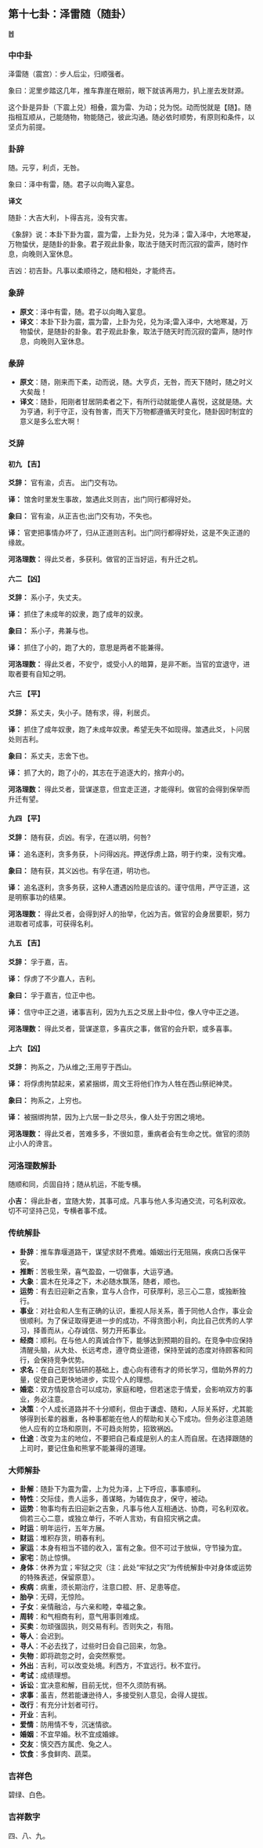 ## 第十七卦：泽雷随（随卦）

<div class="hexagrams">䷐</div>

### 中中卦

泽雷随（震宫）：步人后尘，归顺强者。

象曰：泥里步踏这几年，推车靠崖在眼前，眼下就该再用力，扒上崖去发财源。

这个卦是异卦（下震上兑）相叠，震为雷、为动；兑为悦。动而悦就是【随】。随指相互顺从，己能随物，物能随己，彼此沟通。随必依时顺势，有原则和条件，以坚贞为前提。

### 卦辞

随。元亨，利贞，无咎。

象曰：泽中有雷，随。君子以向晦入宴息。

**译文**

随卦：大吉大利，卜得吉兆，没有灾害。

《象辞》说：本卦下卦为震，震为雷，上卦为兑，兑为泽；雷入泽中，大地寒凝，万物蛰伏，是随卦的卦象。君子观此卦象，取法于随天时而沉寂的雷声，随时作息，向晚则入室休息。

吉凶：初吉卦。凡事以柔顺待之，随和相处，才能终吉。

### 象辞

- **原文**：泽中有雷，随。君子以向晦入宴息。
- **译文**：本卦下卦为震，震为雷，上卦为兑，兑为泽;雷入泽中，大地寒凝，万物蛰伏，是随卦的卦象。君子观此卦象，取法于随天时而沉寂的雷声，随时作息，向晚则入室休息。

### 彖辞

- **原文**：随，刚来而下柔，动而说，随。大亨贞，无咎，而天下随时，随之时义大矣哉！
- **译文**：随卦，阳刚者甘居阴柔者之下，有所行动就能使人喜悦，这就是随。大为亨通，利于守正，没有咎害，而天下万物都遵循天时变化，随卦因时制宜的意义是多么宏大啊！

### 爻辞

#### 初九 【吉】

**爻辞：** 官有渝，贞吉。 出门交有功。

**译：** 馆舍时里发生事故，筮遇此爻则吉，出门同行都得好处。

**象曰：** 官有渝，从正吉也;出门交有功，不失也。

**译：** 官吏把事情办坏了，归从正道则吉利。出门同行都得好处，这是不失正道的缘故。

**河洛理数：** 得此爻者，多获利。做官的正当好运，有升迁之机。

#### 六二 【凶】

**爻辞：** 系小子，失丈夫。

**译：** 抓住了未成年的奴隶，跑了成年的奴隶。

**象曰：** 系小子，弗兼与也。

**译：** 抓住了小的，跑了大的，意思是两者不能兼得。

**河洛理数：** 得此爻者，不安宁，或受小人的暗算，是非不断。当官的宜退守，进取者要有自知之明。

#### 六三 【平】

**爻辞：** 系丈夫，失小子。随有求，得，利居贞。

**译：** 抓住了成年奴隶，跑了未成年奴隶。希望无失不如现得。筮遇此爻，卜问居处则吉利。

**象曰：** 系丈夫，志舍下也。

**译：** 抓了大的，跑了小的，其志在于追逐大的，捨弃小的。

**河洛理数：** 得此爻者，营谋遂意，但宜走正道，才能得利。做官的会得到保举而升迁有望。

#### 九四 【平】

**爻辞：** 随有获，贞凶。有孚，在道以明，何咎?

**译：** 追名逐利，贪多务获，卜问得凶兆。押送俘虏上路，明于约束，没有灾难。

**象曰：** 随有获，其义凶也。有孚在道，明功也。

**译：** 追名逐利，贪多务获，这种人遭遇凶险是应该的。谨守信用，严守正道，这是明察事功的结果。

**河洛理数：** 得此爻者，会得到好人的抬举，化凶为吉。做官的会身居要职，努力进取者可成事，可获得名利。

#### 九五 【吉】

**爻辞：** 孚于嘉，吉。

**译：** 俘虏了不少嘉人，吉利。

**象曰：** 孚于嘉吉，位正中也。

**译：** 信守中正之道，诸事吉利，因为九五之爻居上卦中位，像人守中正之道。

**河洛理数：** 得此爻者，营谋遂意，多喜庆之事，做官的会升职，或多喜事。

#### 上六 【凶】

**爻辞：** 拘系之，乃从维之;王用亨于西山。

**译：** 将俘虏拘禁起来，紧紧捆绑，周文王将他们作为人牲在西山祭祀神灵。

**象曰：** 拘系之，上穷也。

**译：** 被捆绑拘禁，因为上六居一卦之尽头，像人处于穷困之境地。

**河洛理数：** 得此爻者，苦难多多，不很如意，重病者会有生命之忧。做官的须防止小人的谗言。

### 河洛理数解卦

随顺和同，贞固自持；随从机运，不能专横。

**小吉：** 得此卦者，宜随大势，其事可成。凡事与他人多沟通交流，可名利双收。切不可坚持己见，专横者事不成。

### 传统解卦

- **卦辞**：推车靠堰道路干，谋望求财不费难。婚姻出行无阻隔，疾病口舌保平安。
- **推断**：苦极生荣，喜气盈盈，一切做事，大运亨通。
- **大象**：震木在兑泽之下，木必随水飘荡，随者，顺也。
- **运势**：有去旧迎新之吉象，宜与人合作，可获厚利，忌三心二意，或独断独行。
- **事业**：对社会和人生有正确的认识，重视人际关系，善于同他人合作，事业会很顺利。为了保证取得更进一步的成功，不得贪图小利，向比自己优秀的人学习，择善而从，心存诚信、努力开拓事业。
- **经商**：顺利。在与他人的真诚合作下，能够达到预期的目的。在竞争中应保持清醒头脑，从大处、长远考虑，遵守商业道德，保持至诚的态度对待顾客和同行，会保持竞争优势。
- **求名**：在自己刻苦钻研的基础上，虚心向有德有才的师长学习，借助外界的力量，促使自己更快地进步，实现个人的理想。
- **婚恋**：双方情投意合可以成功，家庭和睦，但若迷恋于情爱，会影响双方的事业，务必注意。
- **决策**：个人成长道路并不十分顺利，但由于谦虚、随和，人际关系好，尤其能够得到长辈的器重，各种事都能在他人的帮助和关心下成功。但务必注意追随他人应有的立场和原则，不可趋炎附势，招致祸凶。
- **仕途**：改变为主的地位，不要把自己看成是别人的主人而自居。在选择跟随的上司时，要记住鱼和熊掌不能兼得的道理。

### 大师解卦

- **卦解**：随卦下为震为雷，上为兑为泽，上下呼应，事事顺利。
- **特性**：交际佳，贵人运多，善谋略，为辅佐良才，保守，被动。
- **运势**：物事均有去旧迎新之吉象，凡事与他人互相通达、协商，可名利双收。倘若三心二意，或独立单行，不听人言劝，有自招灾祸之虞。
- **时运**：明年运行，五年方展。
- **财运**：堆积存货，明春有利。
- **家运**：本身有相当不错的收入，富有之象。但不可过于放纵，守节操为宜。
- **家宅**：防止惊惧。
- **身体**：休养为宜；牢狱之灾（注：此处“牢狱之灾”为传统解卦中对身体或运势的特殊表述，保留原意）。
- **疾病**：病重，须长期治疗，注意口腔、肝、足患等症。
- **胎孕**：无碍，无惊险。
- **子女**：亲情融洽，与六亲和睦，幸福之象。
- **周转**：和气相商有利，意气用事则难成。
- **买卖**：勿顽强固执，则交易有利。否则失之，有阻。
- **等人**：会迟到。
- **寻人**：不必去找了，过些时日会自己回来，勿急。
- **失物**：即将疏忽之时，会突然察觉。
- **外出**：吉利，可以改变处境。利西方，不宜远行。秋不宜行。
- **考试**：成绩理想。
- **诉讼**：宜决意和解，目前无忧，但不久须防有祸。
- **求事**：虽吉，然若能谦逊待人，多接受别人意见，会得人提拔。
- **改行**：有充分计划者可行。
- **开业**：吉利。
- **爱情**：防用情不专，沉迷情欲。
- **婚姻**：不宜早婚。秋不宜成婚嫁。
- **交友**：慎交西方属虎、兔之人。
- **饮食**：多食鲜肉、蔬菜。

### 吉祥色

碧绿、白色。

### 吉祥数字

四、八、九。

